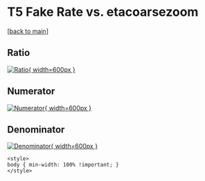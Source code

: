 # T5 Fake Rate vs. etacoarsezoom

[[back to main](./)]



## Ratio

[![Ratio](../mtv/var/T5_fakerate_etacoarsezoom.png){ width=600px }](../mtv/var/T5_fakerate_etacoarsezoom.pdf)

## Numerator

[![Numerator](../mtv/num/T5_fakerate_etacoarsezoom_num.png){ width=600px }](../mtv/num/T5_fakerate_etacoarsezoom_num.pdf)

## Denominator

[![Denominator](../mtv/den/T5_fakerate_etacoarsezoom_den.png){ width=600px }](../mtv/den/T5_fakerate_etacoarsezoom_den.pdf)


``` {=html}
<style>
body { min-width: 100% !important; }
</style>
```
